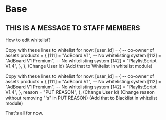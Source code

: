 # Base

## THIS IS A MESSAGE TO STAFF MEMBERS

How to edit whitelist?

Copy with these lines to whitelist for now:
		[user_id] = {
			-- co-owner of assets
			products = {
				[111] = "AdBoard V1", -- No whitelisting system
				[112] = "AdBoard V1 Premium", -- No whitelisting system
				[142] = "PlaylistScript V1.4",
			},
		},
  (Change User Id)
  (Add that to Whitelist in whitelist module)

  Copy with these lines to whitelist for now:
		[user_id] = {
			-- co-owner of assets
			products = {
				[111] = "AdBoard V1", -- No whitelisting system
				[112] = "AdBoard V1 Premium", -- No whitelisting system
				[142] = "PlaylistScript V1.4",
			},
      reason = "PUT REASON",
		},
  (Change User Id)
  (Change reason without removing "'s" in PUT REASON)
  (Add that to Blacklist in whitelist module)

  That's all for now.
